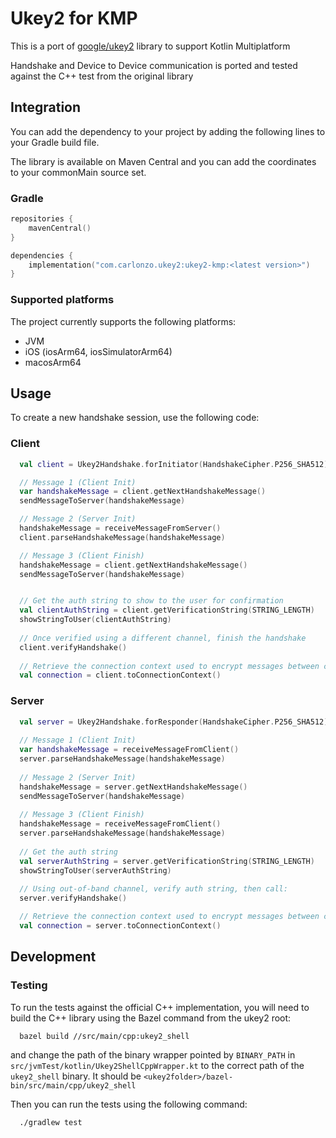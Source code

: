 # Ukey2 for KMP
This is a port of [google/ukey2](https://github.com/google/ukey2) library to support Kotlin Multiplatform

Handshake and Device to Device communication is ported and tested against the C++ test from the original library

## Integration

You can add the dependency to your project by adding the following lines to your Gradle build file.

The library is available on Maven Central and you can add the coordinates to your commonMain source set.

### Gradle
```kotlin
repositories {
    mavenCentral()
}

dependencies {
    implementation("com.carlonzo.ukey2:ukey2-kmp:<latest version>")
}
```

### Supported platforms
The project currently supports the following platforms:
* JVM
* iOS (iosArm64, iosSimulatorArm64)
* macosArm64

## Usage
To create a new handshake session, use the following code:

### Client
```kotlin
  val client = Ukey2Handshake.forInitiator(HandshakeCipher.P256_SHA512)

  // Message 1 (Client Init)
  var handshakeMessage = client.getNextHandshakeMessage()
  sendMessageToServer(handshakeMessage)

  // Message 2 (Server Init)
  handshakeMessage = receiveMessageFromServer()
  client.parseHandshakeMessage(handshakeMessage)

  // Message 3 (Client Finish)
  handshakeMessage = client.getNextHandshakeMessage()
  sendMessageToServer(handshakeMessage)


  // Get the auth string to show to the user for confirmation
  val clientAuthString = client.getVerificationString(STRING_LENGTH)
  showStringToUser(clientAuthString)  
  
  // Once verified using a different channel, finish the handshake
  client.verifyHandshake()
  
  // Retrieve the connection context used to encrypt messages between client and server
  val connection = client.toConnectionContext()
```

### Server
```kotlin
  val server = Ukey2Handshake.forResponder(HandshakeCipher.P256_SHA512)
  
  // Message 1 (Client Init)
  var handshakeMessage = receiveMessageFromClient()
  server.parseHandshakeMessage(handshakeMessage)
  
  // Message 2 (Server Init)
  handshakeMessage = server.getNextHandshakeMessage()
  sendMessageToServer(handshakeMessage)
  
  // Message 3 (Client Finish)
  handshakeMessage = receiveMessageFromClient()
  server.parseHandshakeMessage(handshakeMessage)
  
  // Get the auth string
  val serverAuthString = server.getVerificationString(STRING_LENGTH)
  showStringToUser(serverAuthString)
  
  // Using out-of-band channel, verify auth string, then call:
  server.verifyHandshake()

  // Retrieve the connection context used to encrypt messages between client and server
  val connection = server.toConnectionContext()
```

## Development

### Testing
To run the tests against the official C++ implementation, you will need to build the C++ library using the Bazel command from the ukey2 root:
```bash
  bazel build //src/main/cpp:ukey2_shell
```

and change the path of the binary wrapper pointed by `BINARY_PATH` in `src/jvmTest/kotlin/Ukey2ShellCppWrapper.kt` to the correct path of the `ukey2_shell` binary.
It should be `<ukey2folder>/bazel-bin/src/main/cpp/ukey2_shell`

Then you can run the tests using the following command:
```bash
  ./gradlew test
```